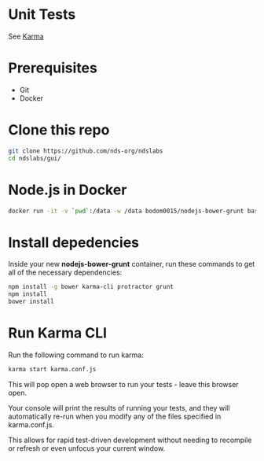 # Unit Tests

See [Karma](https://github.com/karma-runner/karma)

# Prerequisites
* Git
* Docker

# Clone this repo
```bash
git clone https://github.com/nds-org/ndslabs
cd ndslabs/gui/
```

# Node.js in Docker
```bash
docker run -it -v `pwd`:/data -w /data bodom0015/nodejs-bower-grunt bash
```

# Install depedencies
Inside your new **nodejs-bower-grunt** container, run these commands to get all of the necessary dependencies:
```bash
npm install -g bower karma-cli protractor grunt
npm install
bower install
```

# Run Karma CLI
Run the following command to run karma:
```bash
karma start karma.conf.js
```

This will pop open a web browser to run your tests - leave this browser open.

Your console will print the results of running your tests, and they will automatically re-run when you modify any of the files specified in karma.conf.js.

This allows for rapid test-driven development without needing to recompile or refresh or even unfocus your current window.
